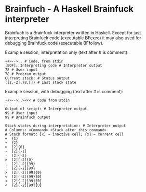 # Brainfuch - A Haskell Brainfuck interpreter

Brainfuch is a Brainfuck interpreter written in Haskell. Except for
just interpreting Brainfuck code (executable BFexec) it may also used
for debugging Brainfuck code (executable BFfollow).

Example session, interpretation only (text after # is comment):

    ++>-->,. # Code, from stdin
    [EOF]; Interpreting code # Interpreter output
    78 # User input
    78 # Program output
    Current stack: # Status output
    ([2,-2],78,[]) # Last stack state

Example session, with debugging (text after # is comment):

    ++>-->,.><<< # Code from stdin

    Output of script: # Interpreter output
    99 # User input
    99 # Brainfuck output

    Stack states during interpretation: # Interpreter output
    # Columns: <Command> <Stack after this command>
    # Stack format: [x] = inactive cell; {x} = current cell
    +  {1}
    +  {2}
    >  [2]{0}
    -  [2]{-1}
    -  [2]{-2}
    >  [2][-2]{0}
    ,  [2][-2]{99}
    .  [2][-2]{99}
    >  [2][-2][99]{0}
    <  [2][-2]{99}[0]
    <  [2]{-2}[99][0]
    <  {2}[-2][99][0]
